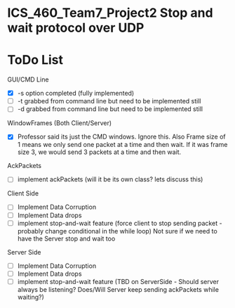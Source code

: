 # ICS_460_Team7_Project2 Stop and wait protocol over UDP

<h1> ToDo List </h1>

GUI/CMD Line
  - [X] -s option completed (fully implemented)
  - [ ] -t grabbed from command line but need to be implemented still 
  - [ ] -d grabbed from command line but need to be implemented still

WindowFrames (Both Client/Server)
  - [X] Professor said its just the CMD windows. Ignore this. Also Frame size of 1 means we only send one packet at a time and then wait. If it was frame size 3, we would send 3 packets at a time and then wait.

AckPackets
  - [ ] implement ackPackets (will it be its own class? lets discuss this)

Client Side
  - [ ] Implement Data Corruption
  - [ ] Implement Data drops
  - [ ] implement stop-and-wait feature (force client to stop sending packet - probably change conditional in the while loop) Not sure if we need to have the Server stop and wait too

Server Side
  - [ ] Implement Data Corruption
  - [ ] Implement Data drops
  - [ ] implement stop-and-wait feature (TBD on ServerSide - Should server always be listening? Does/Will Server keep sending ackPackets while waiting?)
